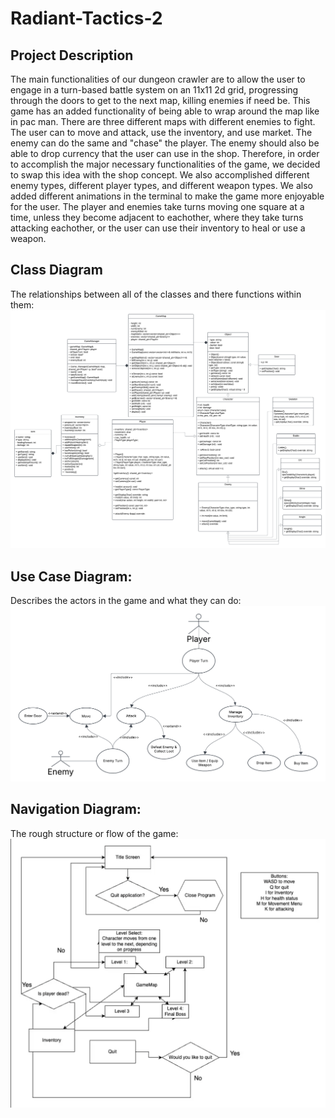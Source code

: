 # Radiant-Tactics-2
## Project Description
The main functionalities of our dungeon crawler are to allow the user to engage in a turn-based battle system on an 11x11 2d grid, progressing through the doors to get to the next map, killing enemies if need be. This game has an added functionality of being able to wrap around the map like in pac man. There are three different maps with different enemies to fight. The user can to move and attack, use the inventory, and use market. The enemy can do the same and "chase" the player. The enemy should also be able to drop currency that the user can use in the shop. Therefore, in order to accomplish the major necessary functionalities of the game, we decided to swap this idea with the shop concept. We also accomplished different enemy types, different player types, and different weapon types. We also added different animations in the terminal to make the game more enjoyable for the user. The player and enemies take turns moving one square at a time, unless they become adjacent to eachother, where they take turns attacking eachother, or the user can use their inventory to heal or use a weapon.

## Class Diagram
The relationships between all of the classes and there functions within them:
![alt text](images/class_diagram.png)
## Use Case Diagram:
Describes the actors in the game and what they can do:
![alt text](images/use_case_diagram.png)
## Navigation Diagram:
The rough structure or flow of the game:
![alt text](images/navigation_diagram.png)
